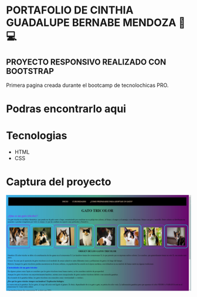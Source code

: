 # PORTAFOLIO DE CINTHIA GUADALUPE BERNABE MENDOZA 👩💻

## PROYECTO RESPONSIVO  REALIZADO CON BOOTSTRAP

  Primera pagina creada durante el bootcamp de tecnolochicas PRO.
# Podras encontrarlo aqui

# 

# Tecnologias

* HTML
* CSS


# Captura del proyecto
![Captura del proyecto](/Evidencia.jpeg)
